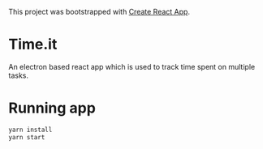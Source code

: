 This project was bootstrapped with [Create React App](https://github.com/facebookincubator/create-react-app).

# Time.it

An electron based react app which is used to track time spent on multiple tasks.

# Running app

```bash
yarn install
yarn start
```


